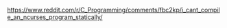 https://www.reddit.com/r/C_Programming/comments/fbc2kp/i_cant_compile_an_ncurses_program_statically/